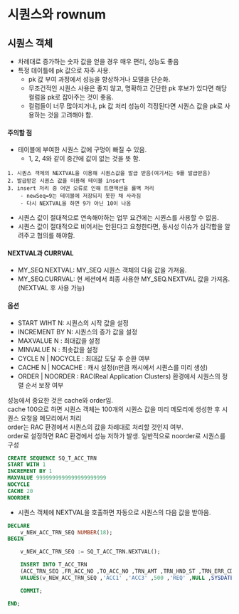 # 시퀀스와 rownum
## 시퀀스 객체
- 차례대로 증가하는 숫자 값을 얻을 경우 매우 편리, 성능도 좋음
- 특정 데이틀에 pk 값으로 자주 사용.
  - pk 값 부여 과정에서 성능을 향상하거나 모델을 단순화.
  - 무조건적인 시퀀스 사용은 좋지 않고, 명확하고 간단한 pk 후보가 있다면 해당 컬럼을 pk로 잡아주는 것이 좋음.
  - 컬럼들이 너무 많아지거나, pk 값 처리 성능이 걱정된다면 시퀀스 값을 pk로 사용하는 것을 고려해야 함.

#### 주의할 점
- 테이블에 부여한 시퀀스 값에 구멍이 빠질 수 있음.
  - 1, 2, 4와 같이 중간에 값이 없는 것을 뜻 함.
```
1. 시퀀스 객체의 NEXTVAL을 이용해 시퀀스값을 발급 받음(여기서는 9를 발급받음)
2. 발급받은 시퀀스 값을 이용해 테이블 insert
3. insert 처리 중 어떤 오류로 인해 트랜잭션을 롤백 처리
    - newSeq=9는 테이블에 저장되지 못한 채 사라짐
    - 다시 NEXTVAL을 하면 9가 아닌 10이 나옴
```
- 시퀀스 값이 절대적으로 연속해야하는 업무 요건에는 시퀀스를 사용할 수 없음.
- 시퀀스 값이 절대적으로 비어서는 안된다고 요청한다면, 동시성 이슈가 심각합을 알려주고 협의를 해야함.

#### NEXTVAL과 CURRVAL
- MY_SEQ.NEXTVAL: MY_SEQ 시퀀스 객체의 다음 값을 가져옴.
- MY_SEQ.CURRVAL: 현 세션에서 최종 사용한 MY_SEQ.NEXTVAL 값을 가져옴.(NEXTVAL 후 사용 가능)

#### 옵션
- START WIHT N: 시퀀스의 시작 값을 설정
- INCREMENT BY N: 시퀀스의 증가 값을 설정 
- MAXVALUE N : 최대값을 설정
- MINVALUE N : 최솟값을 설정
- CYCLE N | NOCYCLE : 최대값 도달 후 순환 여부
- CACHE N | NOCACHE : 캐시 설정(n만큼 캐시에서 시퀀스를 미리 생성)
- ORDER | NOORDER : RAC(Real Application Clusters) 환경에서 시퀀스의 정렬 순서 보장 여부

성능에서 중요한 것은 cache와 order임.
</br>
cache 100으로 하면 시퀀스 객체는 100개의 시퀀스 값을 미리 메모리에 생성한 후 시퀀스 요청을 메모리에서 처리
</br>
order는 RAC 환경에서 시퀀스의 값을 차례대로 처리할 것인지 여부.
</br>
order로 설정하면 RAC 환경에서 성능 저하가 발생. 일반적으로 noorder로 시퀀스를 구성

```sql
CREATE SEQUENCE SQ_T_ACC_TRN
START WITH 1
INCREMENT BY 1
MAXVALUE 9999999999999999999999
NOCYCLE
CACHE 20
NOORDER
```
- 시퀀스 객체에 NEXTVAL을 호출하면 자동으로 시퀀스의 다음 값을 받아옴.
```sql
DECLARE
    v_NEW_ACC_TRN_SEQ NUMBER(18);
BEGIN

    v_NEW_ACC_TRN_SEQ := SQ_T_ACC_TRN.NEXTVAL();

    INSERT INTO T_ACC_TRN
    (ACC_TRN_SEQ ,FR_ACC_NO ,TO_ACC_NO ,TRN_AMT ,TRN_HND_ST ,TRN_ERR_CD ,TRN_REQ_DT ,TRN_CMP_DT)
    VALUES(v_NEW_ACC_TRN_SEQ ,'ACC1' ,'ACC3' ,500 ,'REQ' ,NULL ,SYSDATE ,NULL);

    COMMIT;

END;
```

